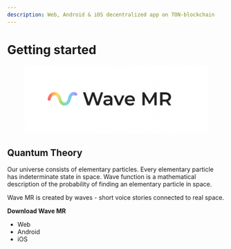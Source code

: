 ```yaml
---
description: Web, Android & iOS decentralized app on TON-blockchain
---
```


# Getting started

<figure><img src="../.gitbook/assets/telegram-cloud-document-2-5201971110815475124.jpg" alt=""><figcaption></figcaption></figure>

## **Quantum Theory**

Our universe consists of elementary particles. Every elementary particle has indeterminate state in space. Wave function is a mathematical description of the probability of finding an elementary particle in space.

Wave MR is created by waves - short voice stories connected to real space.



**Download Wave MR**

* Web
* Android
* iOS
